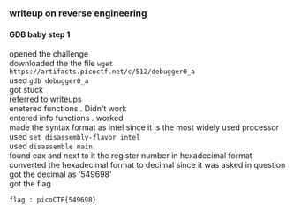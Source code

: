### writeup on reverse engineering

#### GDB baby step 1

opened the challenge    
downloaded the the file `wget https://artifacts.picoctf.net/c/512/debugger0_a`     
used `gdb debugger0_a`     
got stuck            
referred to writeups      
enetered functions . Didn't work     
entered info functions . worked      
made the syntax format as intel since it is the most widely used processor    
used `set disassembly-flavor intel`     
used `disassemble main`     
found eax and next to it the register number in hexadecimal format     
converted the hexadecimal format to decimal since it was asked in question     
got the decimal as '549698'     
got the flag     
```
flag : picoCTF{549698}
```


#### 
